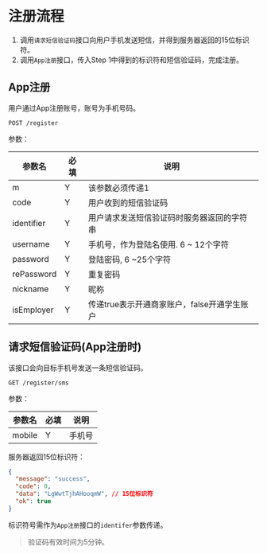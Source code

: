 # 注册流程

1. 调用`请求短信验证码`接口向用户手机发送短信，并得到服务器返回的15位标识符。
2. 调用`App注册`接口，传入Step 1中得到的标识符和短信验证码，完成注册。



## App注册

用户通过App注册账号，账号为手机号码。 

``` 
POST /register
```

参数：

| 参数名        | 必填   | 说明                         | 
| ---------- | ---- | -------------------------- | 
| m          | Y    | 该参数必须传递1                   | 
| code       | Y    | 用户收到的短信验证码                 | 
| identifier | Y    | 用户请求发送短信验证码时服务器返回的字符串      | 
| username   | Y    | 手机号，作为登陆名使用. 6 ~ 12个字符     | 
| password   | Y    | 登陆密码, 6 ~25个字符             | 
| rePassword | Y    | 重复密码                       | 
| nickname   | Y    | 昵称                         | 
| isEmployer | Y    | 传递true表示开通商家账户，false开通学生账户 | 



## 请求短信验证码(App注册时)

该接口会向目标手机号发送一条短信验证码。

``` 
GET /register/sms
```

参数：

| 参数名    | 必填   | 说明   | 
| ------ | ---- | ---- | 
| mobile | Y    | 手机号  | 

服务器返回15位标识符：

``` json
{
  "message": "success",
  "code": 0,
  "data": "LgWwtTjhAHooqmW", // 15位标识符
  "ok": true
}
```

标识符号需作为`App注册`接口的`identifer`参数传递。

>  验证码有效时间为5分钟。
